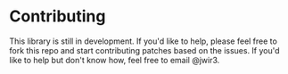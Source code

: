 Contributing
======================

This library is still in development. If you'd like to help, please feel free to
fork this repo and start contributing patches based on the issues. If you'd like
to help but don't know how, feel free to email @jwir3.
